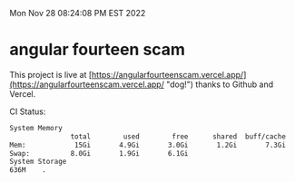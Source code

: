 Mon Nov 28 08:24:08 PM EST 2022

# angular fourteen scam


This project is live at [https://angularfourteenscam.vercel.app/](https://angularfourteenscam.vercel.app/ "dog!") thanks to Github and Vercel.

CI Status: 

```bash
System Memory
               total        used        free      shared  buff/cache   available
Mem:            15Gi       4.9Gi       3.0Gi       1.2Gi       7.3Gi       8.8Gi
Swap:          8.0Gi       1.9Gi       6.1Gi
System Storage
636M	.
